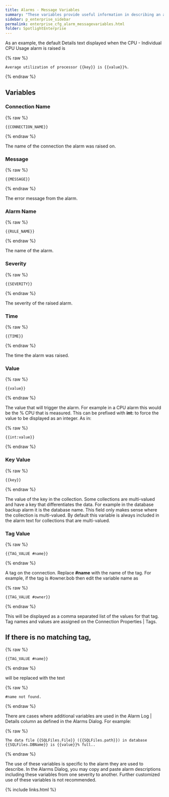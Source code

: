 ```yaml
---
title: Alarms - Message Variables
summary: "These variables provide useful information in describing an alarm. Message variables are used in the Alarm Action Dialog and the Details column of the Alarm log. The text in the Alarm Log | Details column is defined and can be modified in Configure an alarm."
sidebar: p_enterprise_sidebar
permalink: enterprise_cfg_alarm_messagevariables.html
folder: SpotlightEnterprise
---
```


As an example, the default Details text displayed when the CPU - Individual CPU Usage alarm is raised is

{% raw %}
```liquid
Average utilization of processor {{key}} is {{value}}%.
```
{% endraw %}

## Variables

### Connection Name

{% raw %}
```liquid
{{CONNECTION_NAME}}
```
{% endraw %}

The name of the connection the alarm was raised on.

### Message

{% raw %}
```liquid
{{MESSAGE}}
```
{% endraw %}

The error message from the alarm.

### Alarm Name

{% raw %}
```liquid
{{RULE_NAME}}
```
{% endraw %}

The name of the alarm.

### Severity

{% raw %}
```liquid
{{SEVERITY}}
```
{% endraw %}

The severity of the raised alarm.


### Time

{% raw %}
```liquid
{{TIME}}
```
{% endraw %}

The time the alarm was raised.

### Value

{% raw %}
```liquid
{{value}}
```
{% endraw %}

The value that will trigger the alarm. For example in a CPU alarm this would be the % CPU that is measured. This can be prefixed with **int:** to force the value to be displayed as an integer. As in:

{% raw %}
```liquid
{{int:value}}
```
{% endraw %}

### Key Value

{% raw %}
```liquid
{{key}}
```
{% endraw %}

The value of the key in the collection. Some collections are multi-valued and have a key that differentiates the data. For example in the database backup alarm it is the database name. This field only makes sense where the collection is multi-valued. By default this variable is always included in the alarm text for collections that are multi-valued.


### Tag Value

{% raw %}
```liquid
{{TAG_VALUE #name}}
```
{% endraw %}

A tag on the connection. Replace **#name** with the name of the tag. For example, if the tag is #owner.bob then edit the variable name as

{% raw %}
```liquid
{{TAG_VALUE #owner}}
```
{% endraw %}

This will be displayed as a comma separated list of the values for that tag. Tag names and values are assigned on the Connection Properties \| Tags.

## If there is no matching tag,

{% raw %}
```liquid
{{TAG_VALUE #name}}
```
{% endraw %}

will be replaced with the text

{% raw %}
```liquid
#name not found.
```
{% endraw %}

There are cases where additional variables are used in the Alarm Log \| Details column as defined in the Alarms Dialog. For example:

{% raw %}
```liquid
The data file {{SQLFiles.File}} ({{SQLFiles.path}}) in database {{SQLFiles.DBName}} is {{value}}% full..
```
{% endraw %}

The use of these variables is specific to the alarm they are used to describe. In the Alarms Dialog, you may copy and paste alarm descriptions including these variables from one severity to another. Further customized use of these variables is not recommended.


{% include links.html %}
